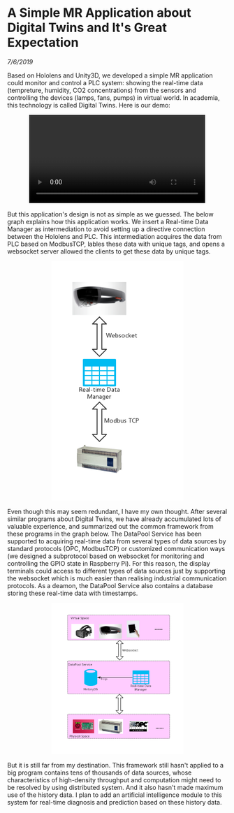 # A Simple MR Application about Digital Twins and It's Great Expectation
*7/6/2019*

Based on Hololens and Unity3D, we developed a simple MR application could monitor and control a PLC system: showing the real-time data (tempreture, humidity, CO2 concentrations) from the sensors and controlling the devices (lamps, fans, pumps) in virtual world. In academia, this technology is called Digital Twins. Here is our demo:

<center><video src="blogs/A_Simple_MR_Application_about_Digital_Twins_and_It's_Great_Expectation/demo.mp4" width="80%" controls="controls"></video></center>

But this application's design is not as simple as we guessed. The below graph explains how this application works. We insert a Real-time Data Manager as intermediation to avoid setting up a directive connection between the Hololens and PLC. This intermediation acquires the data from PLC based on ModbusTCP, lables these data with unique tags, and opens a websocket server allowed the clients to get these data by unique tags.

<center><img style="max-width: 60%;" src="blogs/A_Simple_MR_Application_about_Digital_Twins_and_It's_Great_Expectation/holo.png"></center>

Even though this may seem redundant, I have my own thought. After several similar programs about Digital Twins, we have already accumulated lots of valuable experience, and summarized out the common framework from these programs in the graph below. The DataPool Service has been supported to acquiring real-time data from several types of data sources by standard protocols (OPC, ModbusTCP) or customized communication ways (we designed a subprotocol based on websocket for monitoring and controlling the GPIO state in Raspberry Pi). For this reason, the display terminals could access to different types of data sources just by supporting the websocket which is much easier than realising industrial communication protocols. As a deamon, the DataPool Service also contains a database storing these real-time data with timestamps.

<center><img style="max-width: 60%;" src="blogs/A_Simple_MR_Application_about_Digital_Twins_and_It's_Great_Expectation/data_pool.png"></center>

But it is still far from my destination. This framework still hasn't applied to a big program contains tens of thousands of data sources, whose characteristics of high-density throughput and computation might need to be resolved by using distributed system. And it also hasn't made maximum use of the history data. I plan to add an artificial intelligence module to this system for real-time diagnosis and prediction based on these history data.

